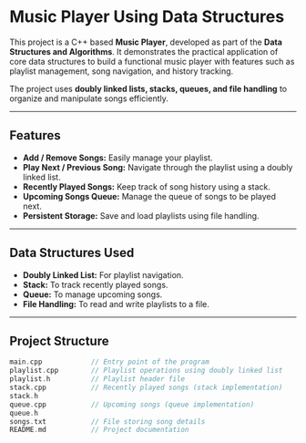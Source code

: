 # Music Player Using Data Structures

This project is a C++ based **Music Player**, developed as part of the **Data Structures and Algorithms**. It demonstrates the practical application of core data structures to build a functional music player with features such as playlist management, song navigation, and history tracking.

The project uses **doubly linked lists, stacks, queues, and file handling** to organize and manipulate songs efficiently.

---

## Features
- **Add / Remove Songs:** Easily manage your playlist.  
- **Play Next / Previous Song:** Navigate through the playlist using a doubly linked list.  
- **Recently Played Songs:** Keep track of song history using a stack.  
- **Upcoming Songs Queue:** Manage the queue of songs to be played next.  
- **Persistent Storage:** Save and load playlists using file handling.

---

## Data Structures Used
- **Doubly Linked List:** For playlist navigation.  
- **Stack:** To track recently played songs.  
- **Queue:** To manage upcoming songs.  
- **File Handling:** To read and write playlists to a file.

---

## Project Structure
```cpp
main.cpp            // Entry point of the program
playlist.cpp        // Playlist operations using doubly linked list
playlist.h          // Playlist header file
stack.cpp           // Recently played songs (stack implementation)
stack.h
queue.cpp           // Upcoming songs (queue implementation)
queue.h
songs.txt           // File storing song details
README.md           // Project documentation
